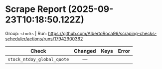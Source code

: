 # Scrape Report (2025-09-23T10:18:50.122Z)

Group: `stocks`  |  Run: https://github.com/AlbertoRoca96/scraping-checks-scheduler/actions/runs/17942900362

| Check | Changed | Keys | Error |
|---|:---:|:--|:--|
| `stock_ntdoy_global_quote` | — |  |  |
